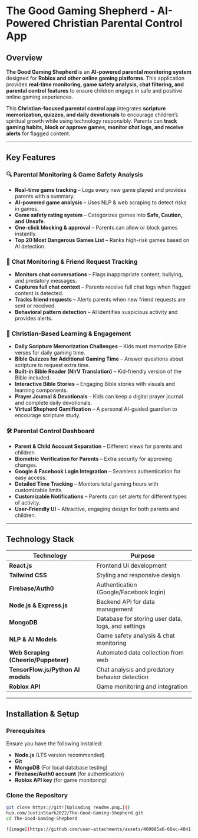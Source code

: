 # The Good Gaming Shepherd - AI-Powered Christian Parental Control App  

## Overview  
**The Good Gaming Shepherd** is an **AI-powered parental monitoring system** designed for **Roblox and other online gaming platforms**. This application provides **real-time monitoring, game safety analysis, chat filtering, and parental control features** to ensure children engage in safe and positive online gaming experiences.  

This **Christian-focused parental control app** integrates **scripture memorization, quizzes, and daily devotionals** to encourage children’s spiritual growth while using technology responsibly. Parents can **track gaming habits, block or approve games, monitor chat logs, and receive alerts** for flagged content.  

---

## Key Features  

### 🔍 **Parental Monitoring & Game Safety Analysis**  
- **Real-time game tracking** – Logs every new game played and provides parents with a summary.  
- **AI-powered game analysis** – Uses NLP & web scraping to detect risks in games.  
- **Game safety rating system** – Categorizes games into **Safe, Caution, and Unsafe**.  
- **One-click blocking & approval** – Parents can allow or block games instantly.  
- **Top 20 Most Dangerous Games List** – Ranks high-risk games based on AI detection.  

### 💬 **Chat Monitoring & Friend Request Tracking**  
- **Monitors chat conversations** – Flags inappropriate content, bullying, and predatory messages.  
- **Captures full chat context** – Parents receive full chat logs when flagged content is detected.  
- **Tracks friend requests** – Alerts parents when new friend requests are sent or received.  
- **Behavioral pattern detection** – AI identifies suspicious activity and provides alerts.  

### 📖 **Christian-Based Learning & Engagement**  
- **Daily Scripture Memorization Challenges** – Kids must memorize Bible verses for daily gaming time.  
- **Bible Quizzes for Additional Gaming Time** – Answer questions about scripture to request extra time.  
- **Built-in Bible Reader (NIrV Translation)** – Kid-friendly version of the Bible included.  
- **Interactive Bible Stories** – Engaging Bible stories with visuals and learning components.  
- **Prayer Journal & Devotionals** – Kids can keep a digital prayer journal and complete daily devotionals.  
- **Virtual Shepherd Gamification** – A personal AI-guided guardian to encourage scripture study.  

### 🛠 **Parental Control Dashboard**  
- **Parent & Child Account Separation** – Different views for parents and children.  
- **Biometric Verification for Parents** – Extra security for approving changes.  
- **Google & Facebook Login Integration** – Seamless authentication for easy access.  
- **Detailed Time Tracking** – Monitors total gaming hours with customizable limits.  
- **Customizable Notifications** – Parents can set alerts for different types of activity.  
- **User-Friendly UI** – Attractive, engaging design for both parents and children.  

---

## Technology Stack  

| Technology  | Purpose  |
|------------|---------|
| **React.js**  | Frontend UI development |
| **Tailwind CSS**  | Styling and responsive design |
| **Firebase/Auth0**  | Authentication (Google/Facebook login) |
| **Node.js & Express.js**  | Backend API for data management |
| **MongoDB**  | Database for storing user data, logs, and settings |
| **NLP & AI Models**  | Game safety analysis & chat monitoring |
| **Web Scraping (Cheerio/Puppeteer)**  | Automated data collection from web |
| **TensorFlow.js/Python AI models**  | Chat analysis and predatory behavior detection |
| **Roblox API**  | Game monitoring and integration |

---

## Installation & Setup  

### Prerequisites  
Ensure you have the following installed:  
- **Node.js** (LTS version recommended)  
- **Git**  
- **MongoDB** (For local database testing)  
- **Firebase/Auth0 account** (for authentication)  
- **Roblox API key** (for game monitoring)  

### Clone the Repository  
```sh
git clone https://git![Uploading readme.png…]()
hub.com/JustinStark2022/The-Good-Gaming-Shepherd.git
cd The-Good-Gaming-Shepherd

![image](https://github.com/user-attachments/assets/460885a6-68ac-4841-a0ca-10bc623622c6)
